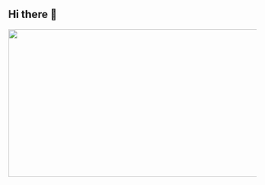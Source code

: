 ## Hi there 👋

<a href="https://github.com/devxb/gitanimals">
    <img
        src="https://render.gitanimals.org/farms/hatuank97lhp"
        width="600"
        height="300"
    />
</a>
